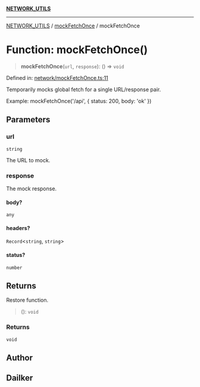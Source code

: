 [**NETWORK_UTILS**](../../README.md)

***

[NETWORK_UTILS](../../README.md) / [mockFetchOnce](../README.md) / mockFetchOnce

# Function: mockFetchOnce()

> **mockFetchOnce**(`url`, `response`): () => `void`

Defined in: [network/mockFetchOnce.ts:11](https://github.com/dailker/everyutil-js/blob/7799f3f003cb23f425be3f1c83c38483e2648188/src/network/mockFetchOnce.ts#L11)

Temporarily mocks global fetch for a single URL/response pair.

Example: mockFetchOnce('/api', { status: 200, body: 'ok' })

## Parameters

### url

`string`

The URL to mock.

### response

The mock response.

#### body?

`any`

#### headers?

`Record`\<`string`, `string`\>

#### status?

`number`

## Returns

Restore function.

> (): `void`

### Returns

`void`

## Author

## Dailker
